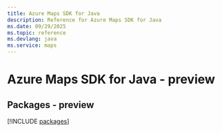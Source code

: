 ```yaml
---
title: Azure Maps SDK for Java
description: Reference for Azure Maps SDK for Java
ms.date: 09/29/2025
ms.topic: reference
ms.devlang: java
ms.service: maps
---
```

# Azure Maps SDK for Java - preview
## Packages - preview
[!INCLUDE [packages](maps-index.md)]